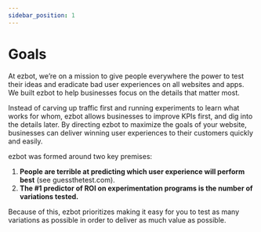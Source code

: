 ```yaml
---
sidebar_position: 1
---
```


# Goals

At ezbot, we’re on a mission to give people everywhere the power to test their ideas and eradicate bad user experiences on all websites and apps. We built ezbot to help businesses focus on the details that matter most.

Instead of carving up traffic first and running experiments to learn what works for whom, ezbot allows businesses to improve KPIs first, and dig into the details later. By directing ezbot to maximize the goals of your website, businesses can deliver winning user experiences to their customers quickly and easily.

ezbot was formed around two key premises:

1. **People are terrible at predicting which user experience will perform best** (see guessthetest.com).
2. **The #1 predictor of ROI on experimentation programs is the number of variations tested.**

Because of this, ezbot prioritizes making it easy for you to test as many variations as possible in order to deliver as much value as possible.
